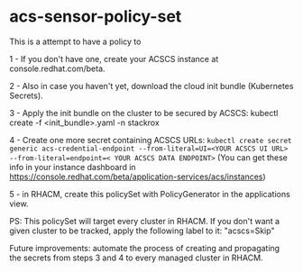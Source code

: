 # acs-sensor-policy-set

This is a attempt to have a policy to 

1 - If you don't have one, create your ACSCS instance at console.redhat.com/beta.

2 - Also in case you haven't yet, download the cloud init bundle (Kubernetes Secrets).

3 - Apply the init bundle on the cluster to be secured by ACSCS: kubectl create -f <init_bundle>.yaml -n stackrox

4 - Create one more secret containing ACSCS URLs: ```kubectl create secret generic acs-credential-endpoint --from-literal=UI=<YOUR ACSCS UI URL> --from-literal=endpoint=< YOUR ACSCS DATA ENDPOINT>``` (You can get these info in your instance dashboard in https://console.redhat.com/beta/application-services/acs/instances)

5 - in RHACM, create this policySet with PolicyGenerator in the applications view.

PS: This policySet will target every cluster in RHACM. If you don't want a given cluster to be tracked, apply the following label to it: "acscs=Skip"

Future improvements: automate the process of creating and propagating the secrets from steps 3 and 4 to every managed cluster in RHACM.
